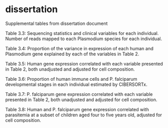 # dissertation
Supplemental tables from dissertation document

Table 3.3: Sequencing statistics and clinical variables for each individual. Number of reads mapped to each Plasmodium species for each individual. 

Table 3.4: Proportion of the variance in expression of each human and Plasmodium gene explained by each of the variables in Table 2. 

Table 3.5: Human gene expression correlated with each variable presented in Table 2, both unadjusted and adjusted for cell composition. 

Table 3.6: Proportion of human immune cells and P. falciparum developmental stages in each individual estimated by CIBERSORTx. 

Table 3.7: P. falciparum gene expression correlated with each variable presented in Table 2, both unadjusted and adjusted for cell composition. 

Table 3.8: Human and P. falciparum gene expression correlated with parasitemia at a subset of children aged four to five years old, adjusted for cell composition. 

